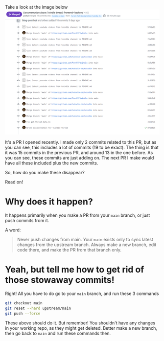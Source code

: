 Take a look at the image below
![A PR](./images/fork-ahead-upstream-header-image.png)

It's a PR I opened recently. I made only 2 commits related to this PR, but as you can see, this includes a lot of commits (19 to be exact). The thing is that it was 15 commits in the previous PR, and around 13 in the one before. As you can see, these commits are just adding on. The next PR I make would have all these included plus the new commits.

So, how do you make these disappear?

Read on!

# Why does it happen?

It happens primarily when you make a PR from your `main` branch, or just push commits from it.

A word:

> Never push changes from main. Your `main` exists only to sync latest changes from the upstream branch. Always make a new branch, edit code there, and make the PR from that branch only.

# Yeah, but tell me how to get rid of those stowaway commits!

Right! All you have to do go to your `main` branch, and run these 3 commands

```bash
git checkout main
git reset --hard upstream/main
git push --force
```

These above should do it. But remember! You shouldn't have any changes in your working repo, as they might get deleted. Better make a new branch, then go back to `main` and run these commands then.